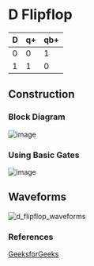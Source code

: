 # D Flipflop

<table>
	<thead>
		<th>D</th>
		<th>q+</th>
		<th>qb+</th>
	</thead>
	<tbody>
		<tr>
			<td>0</td>
			<td>0</td>
			<td>1</td>	
		</tr>
		<tr>
			<td>1</td>
			<td>1</td>
			<td>0</td>
		</tr>
	</tbody>
</table>

## Construction
### Block Diagram
![image](https://github.com/user-attachments/assets/ec158a87-8692-48aa-a0d1-04cced260734)

### Using Basic Gates
![image](https://github.com/user-attachments/assets/14b6c08b-56b2-4133-91a3-ef3a68c86bf4)



## Waveforms
![d_flipflop_waveforms](https://github.com/user-attachments/assets/c71afb26-805b-45e1-8214-626de84f39d2)



### References
<a href="https://www.geeksforgeeks.org/d-flip-flop/">GeeksforGeeks</a>
